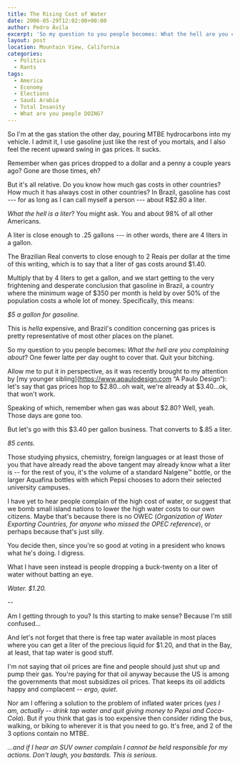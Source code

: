 ```yaml
---
title: The Rising Cost of Water
date: 2006-05-29T12:02:00+00:00
author: Pedro Ávila
excerpt: 'So my question to you people becomes: What the hell are you complaining about? Quit your bitching.'
layout: post
location: Mountain View, California
categories:
  - Politics
  - Rants
tags:
  - America
  - Economy
  - Elections
  - Saudi Arabia
  - Total Insanity
  - What are you people DOING?
---
```

So I'm at the gas station the other day, pouring MTBE hydrocarbons into my vehicle. I admit it, I use gasoline just like the rest of you mortals, and I also feel the recent upward swing in gas prices. It sucks.

Remember when gas prices dropped to a dollar and a penny a couple years ago? Gone are those times, eh?

But it's all relative. Do you know how much gas costs in other countries? How much it has always cost in other countries? In Brazil, gasoline has cost --- for as long as I can call myself a person --- about R$2.80 a liter.

_What the hell is a liter_? You might ask. You and about 98% of all other Americans.

A liter is close enough to .25 gallons --- in other words, there are 4 liters in a gallon.

The Brazilian Real converts to close enough to 2 Reais per dollar at the time of this writing, which is to say that a liter of gas costs around $1.40.

Multiply that by 4 liters to get a gallon, and we start getting to the very frightening and desperate conclusion that gasoline in Brazil, a country where the minimum wage of $350 per month is held by over 50% of the population costs a whole lot of money. Specifically, this means:

_$5 a gallon for gasoline._

This is _hella_ expensive, and Brazil's condition concerning gas prices is pretty representative of most other places on the planet.

So my question to you people becomes: _What the hell are you complaining about_? One fewer latte per day ought to cover that. Quit your bitching.

Allow me to put it in perspective, as it was recently brought to my attention by [my younger sibling](https://www.apaulodesign.com “A Paulo Design“): let's say that gas prices hop to $2.80...oh wait, we're already at $3.40...ok, that won't work.

Speaking of which, remember when gas was about $2.80? Well, yeah. Those days are gone too.

But let's go with this $3.40 per gallon business. That converts to $.85 a liter.

_85 cents._

Those studying physics, chemistry, foreign languages or at least those of you that have already read the above tangent may already know what a liter is -- for the rest of you, it's the volume of a standard Nalgene™ bottle, or the larger Aquafina bottles with which Pepsi chooses to adorn their selected university campuses.

I have yet to hear people complain of the high cost of water, or suggest that we bomb small island nations to lower the high water costs to our own citizens. Maybe that's because there is no OWEC (_Organization of Water Exporting Countries, for anyone who missed the OPEC reference_), or perhaps because that's just silly.

You decide then, since you're so good at voting in a president who knows what he's doing. I digress.

What I have seen instead is people dropping a buck-twenty on a liter of water without batting an eye.

_Water. $1.20._

--

Am I getting through to you? Is this starting to make sense? Because I'm still confused...

And let's not forget that there is free tap water available in most places where you can get a liter of the precious liquid for $1.20, and that in the Bay, at least, that tap water is good stuff.

I'm not saying that oil prices are fine and people should just shut up and pump their gas. You're paying for that oil anyway because the US is among the governments that most subsidizes oil prices. That keeps its oil addicts happy and complacent -- _ergo, quiet_.

Nor am I offering a solution to the problem of inflated water prices (_yes I am, actually -- drink tap water and quit giving money to Pepsi and Coca-Cola_). But if you think that gas is too expensive then consider riding the bus, walking, or biking to wherever it is that you need to go. It's free, and 2 of the 3 options contain no MTBE.

_...and if I hear an SUV owner complain I cannot be held responsible for my actions. Don't laugh, you bastards. This is serious._